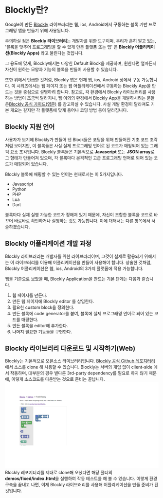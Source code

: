 Blockly란?
===========================
Google이 만든 [Blockly](https://developers.google.com/blockly/) 라이브러리는 웹, ios, Android에서 구동하는 
블록 기반 프로그래밍 앱을 만들기 위해 사용됩니다.

주의하실 점은 **Blockly 라이브러리**는 개발자를 위한 도구이며,
우리가 흔히 알고 있는, '블록을 맞추어 프로그래밍을 할 수 있게 만든 플랫폼 또는 앱' 
은 **Blockly 어플리케이션(Blockly Apps)** 라고 불린다는 것입니다.

그 용도에 맞게, Blockly에서는 다양한 Default Block을 제공하며, 원한다면 얼마든지 
자신이 원하는 모양과 기능의 블록을 만들어 사용할 수 있습니다.

또한 위에서 언급한 것처럼, Blockly 앱은 현재 웹, ios, Android 상에서 구동 가능합니다. 이 시리즈에서는 웹 페이지 또는 웹 어플리케이션에서 구동하는 Blockly App을 만드는 것을 중심으로 설명하려 합니다. 참고로, 각
 환경에서 Blockly 라이브러리를 사용하는 방법이 조금씩 달라지니,
웹 이외의 환경에서 Blockly App을 개발하시려는 분들은[Blockly 공식 가이드(영문)](https://developers.google.com/blockly/guides/overview) 를 참고하실 수 있습니다.
 사실 개발 환경이 달라져도 기본 개요는 같지만 각 플랫폼에 맞게 용어나 코딩 방법 등이 달라집니다.
 
 Blockly 지원 언어
 ------------------------
 사용자가 보기에 Blockly가 만들어 낸 Block들은 코딩을 위해 만들어진 기초 코드 조각처럼 보이지만, 이 블록들은
 사실 실제 프로그래밍 언어로 된 코드가 매핑되어 있는 그래픽 요소 조각입니다. 
 Blockly 블록들은 기본적으로 **Javascript** 또는 **JSON array**로 그 형태가 만들어져 있으며, 각 블록마다 본격적인
고급 프로그래밍 언어로 되어 있는 코드가 매핑되어 있습니다.

Blockly 블록에 매핑할 수 있는 언어는 현재로서는 이 5가지입니다.

* Javascript
* Python
* PHP
* Lua
* Dart

블록마다 실제 실행 가능한 코드가 정해져 있기 때문에, 자신이 조합한
블록을 코드로 바꾸어 바로바로 확인하거나 실행하는 것도 가능합니다. 이에 대해서는
다른 항목에서 서술하겠습니다.

 Blockly 어플리케이션 개발 과정
 ------------------------------------
 Blockly 라이브러리는 개발자를 위한 라이브러리이며, 그것이 실제로 활용되기 위해서는
 이 라이브러리를 이용해 어플리케이션을 만들어 사용해야 합니다. 상술한 것처럼, Blockly
 어플리케이션은 웹, ios, Android의 3가지 플랫폼에 적용 가능합니다.
 
웹을 기준으로 보았을 때, Blockly Application을 만드는 기본 단계는 다음과 같습니다.
1. 웹 페이지를 만든다.
2. 만든 웹 페이지에 Blockly editor 를 삽입한다.
3. 필요한 custom block을 정의한다.
4. 만든 블록에 code generator를 붙여, 블록에 실제 프로그래밍 언어로 되어 있는 코드를 매핑한다.
5. 만든 블록을 editor에 추가한다.
6. 나머지 필요한 기능들을 구현한다.

Blockly 라이브러리 다운로드 및 시작하기(Web)
----------------------------------------------
Blockly는 기본적으로 오픈소스 라이브러리입니다. [Blockly 공식 Github 레포지터리](https://github.com/google/blockly)
에서 소스를 clone 해 사용할 수 있습니다. Blockly는 서버의 개입 없이 client-side 에서 작동하며, 대부분의 경우 별다른 3rd-party dependency를 필요로 하지 않기 때문에, 
이렇게 소스코드를 다운받는 것으로 준비는 끝납니다.
![screenshot](img/fixed_demo.png)
Blockly 레포지터리를 제대로 clone해 오셨다면 해당 폴더의 **demos/fixed/index.html**을 실행하여 작동 테스트를 해 볼 수 있습니다.
이렇게 환경 구축을 끝내고 나면, 이제 Blockly 라이브러리를 사용해 어플리케이션을 만들 준비가 된 것입니다.